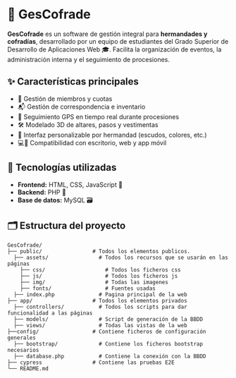 # 🙌 GesCofrade

**GesCofrade** es un software de gestión integral para **hermandades y cofradías**, desarrollado por un equipo de estudiantes del Grado Superior de Desarrollo de Aplicaciones Web 🎓. Facilita la organización de eventos, la administración interna y el seguimiento de procesiones.

## ✨ Características principales

- 👥 Gestión de miembros y cuotas
- 📬 Gestión de correspondencia e inventario
- 📍 Seguimiento GPS en tiempo real durante procesiones
- 🛠️ Modelado 3D de altares, pasos y vestimentas
- 🎨 Interfaz personalizable por hermandad (escudos, colores, etc.)
- 💻📱 Compatibilidad con escritorio, web y app móvil

## 🧰 Tecnologías utilizadas

- **Frontend:** HTML, CSS, JavaScript 🎨
- **Backend:** PHP 🐘
- **Base de datos:** MySQL 🗃️

## 🗂️ Estructura del proyecto

```plaintext
GesCofrade/
├── public/                # Todos los elementos publicos.
  ├── assets/                # Todos los recursos que se usarán en las páginas
    ├── css/                   # Todos los ficheros css
    ├── js/                    # Todos los ficheros js
    ├── img/                   # Todas las imagenes
    ├── fonts/                 # Fuentes usadas
  ├── index.php              # Pagina principal de la web
├── app/                   # Todos los elementos privados
  ├── controllers/           # Todos los scripts para dar funcionalidad a las páginas
  ├── models/                # Script de generación de la BBDD
  ├── views/                 # Todas las vistas de la web
├──config/                 # Contiene ficheros de configuración generales
  ├── bootstrap/             # Contiene los ficheros bootstrap necesarios
  ├── database.php           # Contiene la conexión con la BBDD
├── cypress                # Contiene las pruebas E2E
└── README.md
